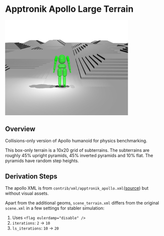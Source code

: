 # Apptronik Apollo Large Terrain

<p float="left">
  <img src="apollo_terrain.png" width="400">
</p>

## Overview
Collisions-only version of Apollo humanoid for physics benchmarking.

This box-only terrain is a 10x20 grid of subterrains. The subterrains are roughly 45% upright pyramids, 45% inverted pyramids and 10% flat. The pyramids have random step heights.

## Derivation Steps
The apollo XML is from `contrib/xml/apptronik_apollo.xml`([source](https://github.com/google-deepmind/mujoco_warp/blob/8b26735a3ab3602cee898cfb002f609c38137b36/contrib/xml/apptronik_apollo.xml)) but without visual assets.

Apart from the additional geoms, `scene_terrain.xml` differs from the original `scene.xml` in a few settings for stabler simulation:
1. Uses `<flag eulerdamp="disable" />`
2. `iterations`: `2` -> `10`
3. `ls_iterations`: `10` -> `20`
